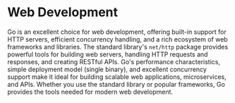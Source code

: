 # Web Development

Go is an excellent choice for web development, offering built-in support for HTTP servers, efficient concurrency handling, and a rich ecosystem of web frameworks and libraries. The standard library's `net/http` package provides powerful tools for building web servers, handling HTTP requests and responses, and creating RESTful APIs. Go's performance characteristics, simple deployment model (single binary), and excellent concurrency support make it ideal for building scalable web applications, microservices, and APIs. Whether you use the standard library or popular frameworks, Go provides the tools needed for modern web development.